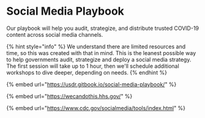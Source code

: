 # Social Media Playbook

Our playbook will help you audit, strategize, and distribute trusted COVID-19 content across social media channels.

{% hint style="info" %}
We understand there are limited resources and time, so this was created with that in mind. This is the leanest possible way to help governments audit, strategize and deploy a social media strategy. The first session will take up to 1 hour, then we'll schedule additional workshops to dive deeper, depending on needs.
{% endhint %}

{% embed url="https://usdr.gitbook.io/social-media-playbook/" %}

{% embed url="https://wecandothis.hhs.gov/" %}

{% embed url="https://www.cdc.gov/socialmedia/tools/index.html" %}

